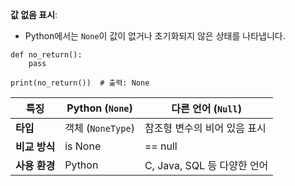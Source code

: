 **값 없음 표시**:

- Python에서는 `None`이 값이 없거나 초기화되지 않은 상태를 나타냅니다.

```
def no_return():
    pass

print(no_return())  # 출력: None
```

| **특징**    | **Python (`None`)** | **다른 언어 (`Null`)**    |
| --------- | ------------------- | --------------------- |
| **타입**    | 객체 (`NoneType`)     | 참조형 변수의 비어 있음 표시      |
| **비교 방식** | is None             | == null               |
| **사용 환경** | Python              | C, Java, SQL 등 다양한 언어 |


